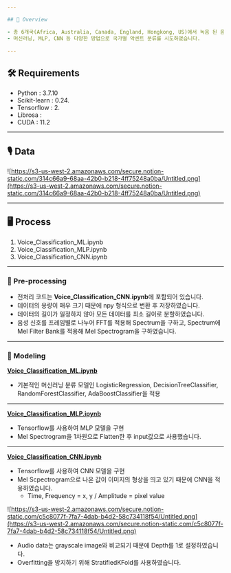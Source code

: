```yaml
---

## 📢 Overview

- 총 6개국(Africa, Australia, Canada, England, Hongkong, US)에서 녹음 된 음성 파일로 English accent를 분류하는 코드입니다.
- 머신러닝, MLP, CNN 등 다양한 방법으로 국가별 악센트 분류를 시도하였습니다.

---
```


## 🛠️ Requirements

- Python : 3.7.10
- Scikit-learn : 0.24.
- Tensorflow : 2.
- Librosa :
- CUDA : 11.2

---

## 🎙️ Data

![https://s3-us-west-2.amazonaws.com/secure.notion-static.com/314c66a9-68aa-42b0-b218-4ff75248a0ba/Untitled.png](https://s3-us-west-2.amazonaws.com/secure.notion-static.com/314c66a9-68aa-42b0-b218-4ff75248a0ba/Untitled.png)

---

## 🖥️ Process

1. Voice_Classification_ML.ipynb
2. Voice_Classification_MLP.ipynb
3. Voice_Classification_CNN.ipynb

---

### 🔻 Pre-processing

- 전처리 코드는 **Voice_Classification_CNN.ipynb**에 포함되어 있습니다.
- 데이터의 용량이 매우 크기 때문에 npy 형식으로 변환 후 저장하였습니다.
- 데이터의 길이가 일정하지 않아 모든 데이터를 최소 길이로 분할하였습니다.
- 음성 신호를 프레임별로 나누어 FFT를 적용해 Spectrum을 구하고, Spectrum에 Mel Filter Bank를 적용해 Mel Spectrogram을 구하였습니다.

---

### 🔻 Modeling

**[Voice_Classification_ML.ipynb](https://github.com/devkani/English_Accent_Classification/blob/main/Voice_Classification_ML.ipynb)**

- 기본적인 머신러닝 분류 모델인 LogisticRegression, DecisionTreeClassifier, RandomForestClassifier, AdaBoostClassifier을 적용

---

**[Voice_Classification_MLP.ipynb](https://github.com/devkani/English_Accent_Classification/blob/main/Voice_Classification_ML.ipynb)**

- Tensorflow를 사용하여 MLP 모델을 구현
- Mel Spectrogram을 1차원으로 Flatten한 후 input값으로 사용했습니다.

---

**[Voice_Classification_CNN.ipynb](https://github.com/devkani/English_Accent_Classification/blob/main/Voice_Classification_CNN.ipynb)**

- Tensorflow를 사용하여 CNN 모델을 구현
- Mel Scpectrogram으로 나온 값이 이미지의 형상을 띄고 있기 때문에 CNN을 적용하였습니다.
    - Time, Frequency = x, y / Amplitude = pixel value

![https://s3-us-west-2.amazonaws.com/secure.notion-static.com/c5c8077f-7fa7-4dab-b4d2-58c734118f54/Untitled.png](https://s3-us-west-2.amazonaws.com/secure.notion-static.com/c5c8077f-7fa7-4dab-b4d2-58c734118f54/Untitled.png)

- Audio data는 grayscale image와 비교되기 때문에 Depth를 1로 설정하였습니다.
- Overfitting을 방지하기 위해 StratifiedKFold를 사용하였습니다.
